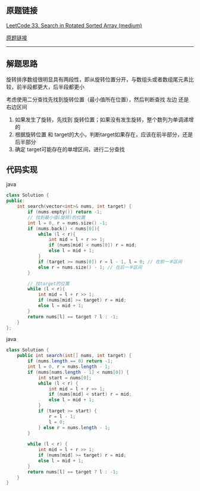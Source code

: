 ## 原题链接

[LeetCode 33. Search in Rotated Sorted Array (medium)](https://leetcode-cn.com/problems/search-in-rotated-sorted-array/)


[原题链接](https://leetcode-cn.com/problems/search-in-rotated-sorted-array/)

---

## 解题思路

旋转排序数组很明显具有两段性，即从旋转位置分开，与数组头或者数组尾元素比较，前半段都更大，后半段都更小

考虑使用二分查找先找到旋转位置（最小值所在位置），然后判断查找 左边 还是 右边区间

1. 如果发生了旋转，先找到 旋转位置；如果没有发生旋转，整个数列为单调递增的
2. 根据旋转位置 和 target的大小，判断target如果存在，应该在前半部分，还是后半部分
3. 确定 target可能存在的单增区间，进行二分查找

## 代码实现

java

```cpp
class Solution {
public:
    int search(vector<int>& nums, int target) {
        if (nums.empty()) return -1;
        // 找到最小值(旋转)的位置
        int l = 0, r = nums.size() -1;
        if (nums.back() < nums[0]){
            while (l < r){
                int mid = l + r >> 1;
                if (nums[mid] < nums[0]) r = mid;
                else l = mid + 1;
            }
            if (target >= nums[0]) r = l - 1, l = 0; // 在前一半区间
            else r = nums.size() - 1; // 在后一半区间
        }

        // 找target的位置
        while (l < r){
            int mid = l + r >> 1;
            if (nums[mid] >= target) r = mid;
            else l = mid + 1;
        }
        return nums[l] == target ? l : -1;
    }
};
```

java

```java
class Solution {
    public int search(int[] nums, int target) {
        if (nums.length == 0) return -1;
        int l = 0, r = nums.length - 1;
        if (nums[nums.length - 1] < nums[0]) {
            int start = nums[0];
            while (l < r) {
                int mid = l + r >> 1;
                if (nums[mid] < start) r = mid;
                else l = mid + 1;
            }
            if (target >= start) {
                r = l - 1;
                l = 0;
            } else r = nums.length - 1;
        }
       
        while (l < r) {
            int mid = l + r >> 1;
            if (nums[mid] >= target) r = mid;
            else l = mid + 1;
        }
        return nums[l] == target ? l : -1;
    }
}
```

